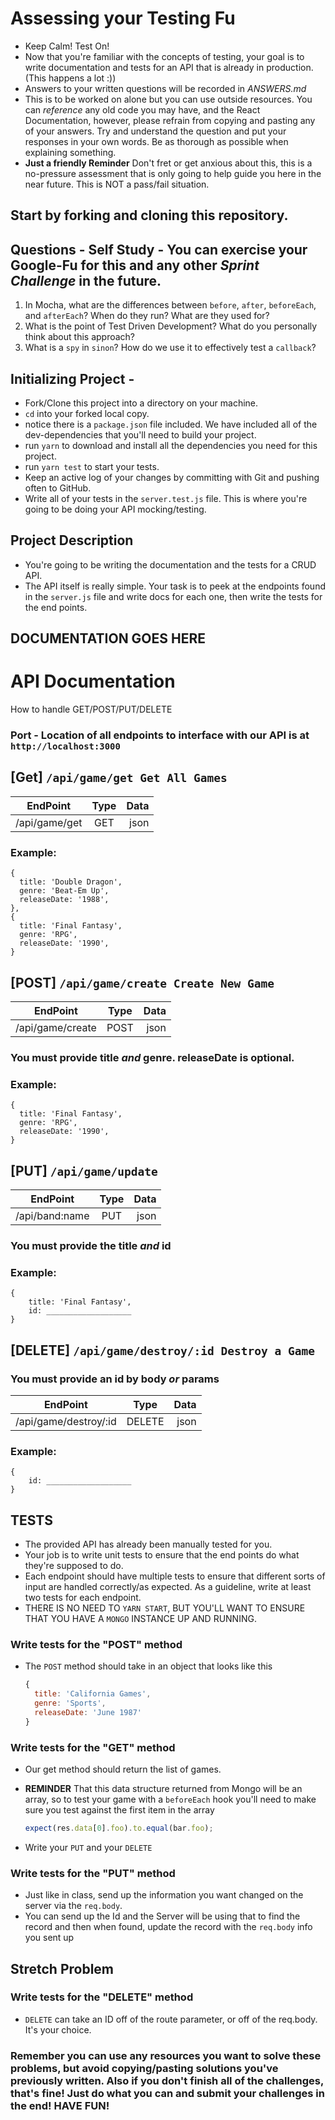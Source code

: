 # Assessing your Testing Fu

* Keep Calm! Test On!
* Now that you're familiar with the concepts of testing, your goal is to write documentation and tests for an API that is already in production. (This happens a lot :))
* Answers to your written questions will be recorded in _ANSWERS.md_
* This is to be worked on alone but you can use outside resources. You can _reference_ any old code you may have, and the React Documentation, however, please refrain from copying and pasting any of your answers. Try and understand the question and put your responses in your own words. Be as thorough as possible when explaining something.
* **Just a friendly Reminder** Don't fret or get anxious about this, this is a no-pressure assessment that is only going to help guide you here in the near future. This is NOT a pass/fail situation.

## Start by forking and cloning this repository.

## Questions - Self Study - You can exercise your Google-Fu for this and any other _Sprint Challenge_ in the future.

1. In Mocha, what are the differences between `before`, `after`, `beforeEach`, and `afterEach`? When do they run? What are they used for?
2. What is the point of Test Driven Development? What do you personally think about this approach?
3. What is a `spy` in `sinon`? How do we use it to effectively test a `callback`?

## Initializing Project -

* Fork/Clone this project into a directory on your machine.
* `cd` into your forked local copy.
* notice there is a `package.json` file included. We have included all of the dev-dependencies that you'll need to build your project.
* run `yarn` to download and install all the dependencies you need for this project.
* run `yarn test` to start your tests.
* Keep an active log of your changes by committing with Git and pushing often to GitHub.
* Write all of your tests in the `server.test.js` file. This is where you're going to be doing your API mocking/testing.

## Project Description

* You're going to be writing the documentation and the tests for a CRUD API.
* The API itself is really simple. Your task is to peek at the endpoints found in the `server.js` file and write docs for each one, then write the tests for the end points.

## DOCUMENTATION GOES HERE

# API Documentation

How to handle GET/POST/PUT/DELETE

### Port - Location of all endpoints to interface with our API is at `http://localhost:3000`

## [Get] `/api/game/get Get All Games`

| EndPoint  | Type | Data |
| ---------- | :--: | ---: |
| /api/game/get | GET  | json |

### Example:

```
{
  title: 'Double Dragon',
  genre: 'Beat-Em Up',
  releaseDate: '1988',
},
{
  title: 'Final Fantasy',
  genre: 'RPG',
  releaseDate: '1990',
}
```

## [POST] `/api/game/create Create New Game`

| EndPoint | Type | Data |
| --------- | :--: | ---: |
| /api/game/create | POST | json |

### You must provide title *and* genre.  releaseDate is optional.

### Example:

```
{
  title: 'Final Fantasy',
  genre: 'RPG',
  releaseDate: '1990',
}
```

## [PUT] `/api/game/update`

| EndPoint  | Type | Data |
| ---------- | :--: | ---: |
| /api/band:name | PUT  | json |

### You must provide the title *and* id

### Example:

```
{
    title: 'Final Fantasy',
    id: ___________________
}
```

## [DELETE] `/api/game/destroy/:id Destroy a Game`

### You must provide an id by body *or* params

| EndPoint  | Type | Data |
| ---------- | :--: | ---: |
| /api/game/destroy/:id | DELETE  | json |

### Example:

```
{
    id: ___________________
}
```

## TESTS

* The provided API has already been manually tested for you.
* Your job is to write unit tests to ensure that the end points do what they're supposed to do.
* Each endpoint should have multiple tests to ensure that different sorts of input are handled correctly/as expected. As a guideline, write at least two tests for each endpoint.
* THERE IS NO NEED TO `YARN START`, BUT YOU'LL WANT TO ENSURE THAT YOU HAVE A `MONGO` INSTANCE UP AND RUNNING.

### Write tests for the "POST" method

* The `POST` method should take in an object that looks like this

  ```js
  {
    title: 'California Games',
    genre: 'Sports',
    releaseDate: 'June 1987'
  }
  ```

### Write tests for the "GET" method

* Our get method should return the list of games.
* **REMINDER** That this data structure returned from Mongo will be an array, so to test your game with a `beforeEach` hook you'll need to make sure you test against the first item in the array

  ```js
  expect(res.data[0].foo).to.equal(bar.foo);
  ```

* Write your `PUT` and your `DELETE`

### Write tests for the "PUT" method

* Just like in class, send up the information you want changed on the server via the `req.body`.
* You can send up the Id and the Server will be using that to find the record and then when found, update the record with the `req.body` info you sent up

## Stretch Problem

### Write tests for the "DELETE" method

* `DELETE` can take an ID off of the route parameter, or off of the req.body. It's your choice.

### Remember you can use any resources you want to solve these problems, but avoid copying/pasting solutions you've previously written. Also if you don't finish all of the challenges, that's fine! Just do what you can and submit your challenges in the end! HAVE FUN!
